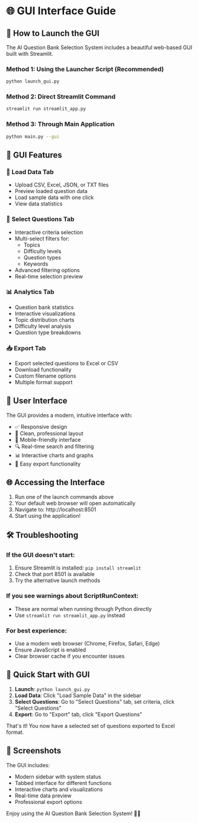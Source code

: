 # 🌐 GUI Interface Guide

## 🚀 How to Launch the GUI

The AI Question Bank Selection System includes a beautiful web-based GUI built with Streamlit.

### Method 1: Using the Launcher Script (Recommended)
```bash
python launch_gui.py
```

### Method 2: Direct Streamlit Command
```bash
streamlit run streamlit_app.py
```

### Method 3: Through Main Application
```bash
python main.py --gui
```

## 🌟 GUI Features

### 📂 **Load Data Tab**
- Upload CSV, Excel, JSON, or TXT files
- Preview loaded question data
- Load sample data with one click
- View data statistics

### 🎯 **Select Questions Tab**
- Interactive criteria selection
- Multi-select filters for:
  - Topics
  - Difficulty levels
  - Question types
  - Keywords
- Advanced filtering options
- Real-time selection preview

### 📊 **Analytics Tab**
- Question bank statistics
- Interactive visualizations
- Topic distribution charts
- Difficulty level analysis
- Question type breakdowns

### 📥 **Export Tab**
- Export selected questions to Excel or CSV
- Download functionality
- Custom filename options
- Multiple format support

## 🎨 User Interface

The GUI provides a modern, intuitive interface with:
- ✅ Responsive design
- 🎨 Clean, professional layout
- 📱 Mobile-friendly interface
- 🔍 Real-time search and filtering
- 📊 Interactive charts and graphs
- 💾 Easy export functionality

## 🌐 Accessing the Interface

1. Run one of the launch commands above
2. Your default web browser will open automatically
3. Navigate to: http://localhost:8501
4. Start using the application!

## 🛠️ Troubleshooting

### If the GUI doesn't start:
1. Ensure Streamlit is installed: `pip install streamlit`
2. Check that port 8501 is available
3. Try the alternative launch methods

### If you see warnings about ScriptRunContext:
- These are normal when running through Python directly
- Use `streamlit run streamlit_app.py` instead

### For best experience:
- Use a modern web browser (Chrome, Firefox, Safari, Edge)
- Ensure JavaScript is enabled
- Clear browser cache if you encounter issues

## 🎯 Quick Start with GUI

1. **Launch**: `python launch_gui.py`
2. **Load Data**: Click "Load Sample Data" in the sidebar
3. **Select Questions**: Go to "Select Questions" tab, set criteria, click "Select Questions"
4. **Export**: Go to "Export" tab, click "Export Questions"

That's it! You now have a selected set of questions exported to Excel format.

## 📸 Screenshots

The GUI includes:
- Modern sidebar with system status
- Tabbed interface for different functions
- Interactive charts and visualizations
- Real-time data preview
- Professional export options

Enjoy using the AI Question Bank Selection System! 🤖✨
